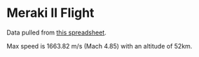 # Meraki II Flight

Data pulled from [this spreadsheet](https://docs.google.com/spreadsheets/d/1lU56yNxrlrC2xBy-eZHdmko8VoShD9PR/edit?gid=1584822939#gid=1584822939).

Max speed is 1663.82 m/s (Mach 4.85) with an altitude of 52km. 
